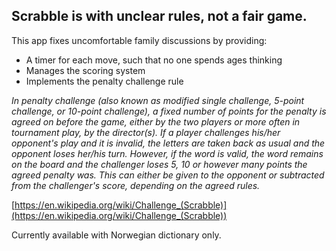 ## Scrabble is with unclear rules, not a fair game. 

This app fixes uncomfortable family discussions by providing:
 - A timer for each move, such that no one spends ages thinking
 - Manages the scoring system
 - Implements the penalty challenge rule

*In penalty challenge (also known as modified single challenge, 5-point challenge, or 10-point challenge), a fixed number of points for the penalty is agreed on before the game, either by the two players or more often in tournament play, by the director(s). If a player challenges his/her opponent's play and it is invalid, the letters are taken back as usual and the opponent loses her/his turn. However, if the word is valid, the word remains on the board and the challenger loses 5, 10 or however many points the agreed penalty was. This can either be given to the opponent or subtracted from the challenger's score, depending on the agreed rules.*

[https://en.wikipedia.org/wiki/Challenge_(Scrabble)](https://en.wikipedia.org/wiki/Challenge_(Scrabble))

Currently available with Norwegian dictionary only.